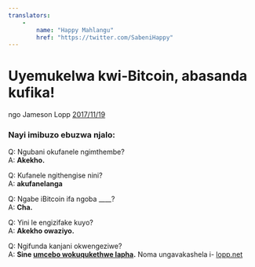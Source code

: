 ```yaml
---
translators: 
    - 
        name: "Happy Mahlangu"
        href: "https://twitter.com/SabeniHappy"
---
```

# Uyemukelwa kwi-Bitcoin, abasanda kufika!

ngo Jameson Lopp [2017/11/19](https://twitter.com/lopp/status/932350908461133825)

<LanguageDropdown/>

### Nayi imibuzo ebuzwa njalo:

Q: Ngubani okufanele ngimthembe?  
A: **Akekho.**

Q: Kufanele ngithengise nini?  
A: **akufanelanga**

Q: Ngabe iBitcoin ifa ngoba ____?  
A: **Cha.**

Q: Yini le engizifake kuyo?  
A: **Akekho owaziyo.**


Q: Ngifunda kanjani okwengeziwe?  
A: **Sine [umcebo wokuqukethwe lapha](/zaf/zu/translations/).** Noma ungavakashela i- [lopp.net](https://www.lopp.net/bitcoin-information.html)